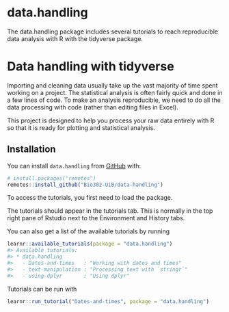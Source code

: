 
<!-- README.md is generated from README.Rmd. Please edit that file -->

# data.handling

<!-- badges: start -->

<!-- badges: end -->

The data.handling package includes several tutorials to reach
reproducible data analysis with R with the tidyverse package.

# Data handling with tidyverse

Importing and cleaning data usually take up the vast majority of time
spent working on a project. The statistical analysis is often fairly
quick and done in a few lines of code. To make an analysis reproducible,
we need to do all the data processing with code (rather than editing
files in Excel).

This project is designed to help you process your raw data entirely with
R so that it is ready for plotting and statistical analysis.

## Installation

You can install `data.handling` from [GitHub](https://github.com/) with:

``` r
# install.packages("remotes")
remotes::install_github("Bio302-UiB/data-handling")
```

To access the tutorials, you first need to load the package.

The tutorials should appear in the tutorials tab. This is normally in
the top right pane of Rstudio next to the Environment and History tabs.

You can also get a list of the available tutorials by running

``` r
learnr::available_tutorials(package = "data.handling")
#> Available tutorials:
#> * data.handling
#>   - Dates-and-times   : "Working with dates and times"
#>   - text-manipulation : "Processing text with `stringr`"
#>   - using-dplyr       : "Using dplyr"
```

Tutorials can be run with

``` r
learnr::run_tutorial("Dates-and-times", package = "data.handling")
```
